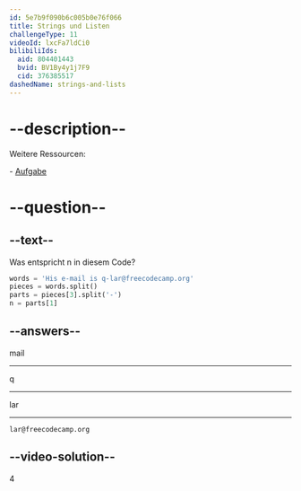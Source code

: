 ```yaml
---
id: 5e7b9f090b6c005b0e76f066
title: Strings und Listen
challengeType: 11
videoId: lxcFa7ldCi0
bilibiliIds:
  aid: 804401443
  bvid: BV1By4y1j7F9
  cid: 376385517
dashedName: strings-and-lists
---
```


# --description--

Weitere Ressourcen:

\- <a href="https://www.youtube.com/watch?v=-9TfJF2dwHI" target="_blank" rel="noopener noreferrer nofollow">Aufgabe</a>

# --question--

## --text--

Was entspricht n in diesem Code?

```python
words = 'His e-mail is q-lar@freecodecamp.org'
pieces = words.split()
parts = pieces[3].split('-')
n = parts[1]
```

## --answers--

mail

---

q

---

lar

---

`lar@freecodecamp.org`

## --video-solution--

4

